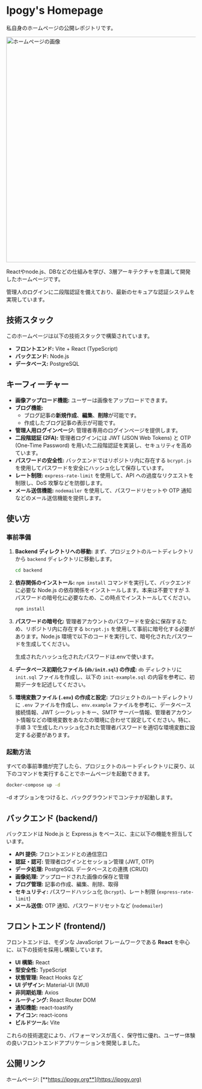 # Ipogy's Homepage

私自身のホームページの公開レポジトリです。

<img src="https://api.ipogy.org/api/images/1743619041820-0c42710e.png" width="600" alt="ホームページの画像">


Reactやnode.js、DBなどの仕組みを学び、3層アーキテクチャを意識して開発したホームページです。

管理人のログインに二段階認証を備えており、最新のセキュアな認証システムを実現しています。

## 技術スタック

このホームページは以下の技術スタックで構築されています。

* **フロントエンド:** Vite + React (TypeScript)
* **バックエンド:** Node.js
* **データベース:** PostgreSQL

## キーフィーチャー

* **画像アップロード機能:** ユーザーは画像をアップロードできます。
* **ブログ機能:**
    * ブログ記事の**新規作成**、**編集**、**削除**が可能です。
    * 作成したブログ記事の表示が可能です。
* **管理人用ログインページ:** 管理者専用のログインページを提供します。
* **二段階認証 (2FA):** 管理者ログインには JWT (JSON Web Tokens) と OTP (One-Time Password) を用いた二段階認証を実装し、セキュリティを高めています。
* **パスワードの安全性:** バックエンドではリポジトリ内に存在する `bcrypt.js` を使用してパスワードを安全にハッシュ化して保存しています。
* **レート制限:** `express-rate-limit` を使用して、API への過度なリクエストを制限し、DoS 攻撃などを防御します。
* **メール送信機能:** `nodemailer` を使用して、パスワードリセットや OTP 通知などのメール送信機能を提供します。

## 使い方

### 事前準備

1.  **Backend ディレクトリへの移動:**
    まず、プロジェクトのルートディレクトリから `backend` ディレクトリに移動します。

    ```bash
    cd backend
    ```

2.  **依存関係のインストール:**
    `npm install` コマンドを実行して、バックエンドに必要な Node.js の依存関係をインストールします。本来は不要ですが 3. パスワードの暗号化に必要なため、この時点でインストールしてください。

    ```bash
    npm install
    ```

3.  **パスワードの暗号化:**
    管理者アカウントのパスワードを安全に保存するため、リポジトリ内に存在する `bcrypt.js` を使用して事前に暗号化する必要があります。Node.js 環境で以下のコードを実行して、暗号化されたパスワードを生成してください。

    生成されたハッシュ化されたパスワードは.envで使います。

4.  **データベース初期化ファイル (`db/init.sql`) の作成:**
    `db` ディレクトリに `init.sql` ファイルを作成し、以下の `init-example.sql` の内容を参考に、初期データを記述してください。

5.  **環境変数ファイル (`.env`) の作成と設定:**
    プロジェクトのルートディレクトリに `.env` ファイルを作成し、`env.example` ファイルを参考に、データベース接続情報、JWT シークレットキー、SMTP サーバー情報、管理者アカウント情報などの環境変数をあなたの環境に合わせて設定してください。特に、手順 3 で生成したハッシュ化された管理者パスワードを適切な環境変数に設定する必要があります。

### 起動方法

すべての事前準備が完了したら、プロジェクトのルートディレクトリに戻り、以下のコマンドを実行することでホームページを起動できます。

```bash
docker-compose up -d
```
-d オプションをつけると、バックグラウンドでコンテナが起動します。

## バックエンド (backend/)

バックエンドは Node.js と Express.js をベースに、主に以下の機能を担当しています。

* **API 提供:** フロントエンドとの通信窓口
* **認証・認可:** 管理者ログインとセッション管理 (JWT, OTP)
* **データ処理:** PostgreSQL データベースとの連携 (CRUD)
* **画像処理:** アップロードされた画像の保存と管理
* **ブログ管理:** 記事の作成、編集、削除、取得
* **セキュリティ:** パスワードハッシュ化 (`bcrypt`)、レート制限 (`express-rate-limit`)
* **メール送信:** OTP 通知、パスワードリセットなど (`nodemailer`)

## フロントエンド (frontend/)

フロントエンドは、モダンな JavaScript フレームワークである **React** を中心に、以下の技術を採用し構築しています。

* **UI 構築:** React
* **型安全性:** TypeScript
* **状態管理:** React Hooks など
* **UI デザイン:** Material-UI (MUI)
* **非同期処理:** Axios
* **ルーティング:** React Router DOM
* **通知機能:** react-toastify
* **アイコン:** react-icons
* **ビルドツール:** Vite

これらの技術選定により、パフォーマンスが高く、保守性に優れ、ユーザー体験の良いフロントエンドアプリケーションを開発しました。


## 公開リンク

ホームページ: [**https://ipogy.org**](https://ipogy.org)
